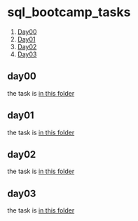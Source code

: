 # sql_bootcamp_tasks

1. [Day00](#day00)
2. [Day01](#day01)
3. [Day02](#day02)
4. [Day03](#day03)

## day00
the task is [in this folder](Day00-0)

## day01
the task is [in this folder](Day01-0)

## day02
the task is [in this folder](Day02-0)

## day03
the task is [in this folder](Day03-0)